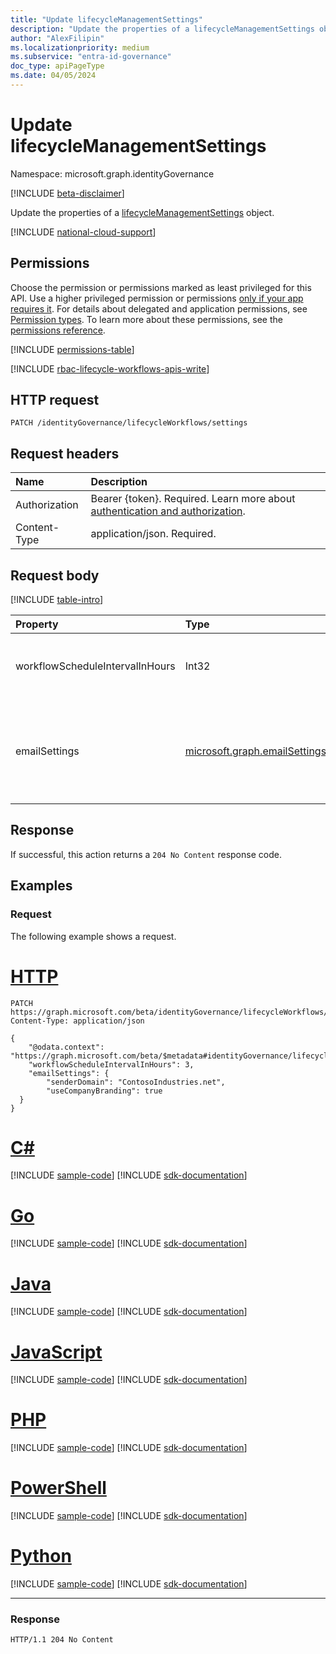 ```yaml
---
title: "Update lifecycleManagementSettings"
description: "Update the properties of a lifecycleManagementSettings object."
author: "AlexFilipin"
ms.localizationpriority: medium
ms.subservice: "entra-id-governance"
doc_type: apiPageType
ms.date: 04/05/2024
---
```


# Update lifecycleManagementSettings

Namespace: microsoft.graph.identityGovernance

[!INCLUDE [beta-disclaimer](../../includes/beta-disclaimer.md)]

Update the properties of a [lifecycleManagementSettings](../resources/identitygovernance-lifecyclemanagementsettings.md) object.

[!INCLUDE [national-cloud-support](../../includes/all-clouds.md)]

## Permissions

Choose the permission or permissions marked as least privileged for this API. Use a higher privileged permission or permissions [only if your app requires it](/graph/permissions-overview#best-practices-for-using-microsoft-graph-permissions). For details about delegated and application permissions, see [Permission types](/graph/permissions-overview#permission-types). To learn more about these permissions, see the [permissions reference](/graph/permissions-reference).

<!-- { "blockType": "permissions", "name": "identitygovernance_lifecyclemanagementsettings_update" } -->
[!INCLUDE [permissions-table](../includes/permissions/identitygovernance-lifecyclemanagementsettings-update-permissions.md)]

[!INCLUDE [rbac-lifecycle-workflows-apis-write](../includes/rbac-for-apis/rbac-lifecycle-workflows-apis-write.md)]

## HTTP request

<!-- {
  "blockType": "ignored"
}
-->
``` http
PATCH /identityGovernance/lifecycleWorkflows/settings
```

## Request headers

|Name|Description|
|:---|:---|
|Authorization|Bearer {token}. Required. Learn more about [authentication and authorization](/graph/auth/auth-concepts).|
|Content-Type|application/json. Required.|

## Request body

[!INCLUDE [table-intro](../../includes/update-property-table-intro.md)]

|Property|Type|Description|
|:---|:---|:---|
|workflowScheduleIntervalInHours|Int32|The workflow schedule interval. Required.|
|emailSettings|[microsoft.graph.emailSettings](../resources/emailsettings.md)|The settings for emails sent from email-specific tasks within a workflow. Required.|

## Response

If successful, this action returns a `204 No Content` response code.

## Examples

### Request

The following example shows a request.

# [HTTP](#tab/http)
<!-- {
  "blockType": "request",
  "name": "lifecycleworkflows_update_lifecyclemanagementsettings"
}
-->
``` http
PATCH https://graph.microsoft.com/beta/identityGovernance/lifecycleWorkflows/settings
Content-Type: application/json

{
    "@odata.context": "https://graph.microsoft.com/beta/$metadata#identityGovernance/lifecycleWorkflows/settings/$entity",
    "workflowScheduleIntervalInHours": 3,
    "emailSettings": {
        "senderDomain": "ContosoIndustries.net",
        "useCompanyBranding": true
  }
}
```

# [C#](#tab/csharp)
[!INCLUDE [sample-code](../includes/snippets/csharp/lifecycleworkflows-update-lifecyclemanagementsettings-csharp-snippets.md)]
[!INCLUDE [sdk-documentation](../includes/snippets/snippets-sdk-documentation-link.md)]

# [Go](#tab/go)
[!INCLUDE [sample-code](../includes/snippets/go/lifecycleworkflows-update-lifecyclemanagementsettings-go-snippets.md)]
[!INCLUDE [sdk-documentation](../includes/snippets/snippets-sdk-documentation-link.md)]

# [Java](#tab/java)
[!INCLUDE [sample-code](../includes/snippets/java/lifecycleworkflows-update-lifecyclemanagementsettings-java-snippets.md)]
[!INCLUDE [sdk-documentation](../includes/snippets/snippets-sdk-documentation-link.md)]

# [JavaScript](#tab/javascript)
[!INCLUDE [sample-code](../includes/snippets/javascript/lifecycleworkflows-update-lifecyclemanagementsettings-javascript-snippets.md)]
[!INCLUDE [sdk-documentation](../includes/snippets/snippets-sdk-documentation-link.md)]

# [PHP](#tab/php)
[!INCLUDE [sample-code](../includes/snippets/php/lifecycleworkflows-update-lifecyclemanagementsettings-php-snippets.md)]
[!INCLUDE [sdk-documentation](../includes/snippets/snippets-sdk-documentation-link.md)]

# [PowerShell](#tab/powershell)
[!INCLUDE [sample-code](../includes/snippets/powershell/lifecycleworkflows-update-lifecyclemanagementsettings-powershell-snippets.md)]
[!INCLUDE [sdk-documentation](../includes/snippets/snippets-sdk-documentation-link.md)]

# [Python](#tab/python)
[!INCLUDE [sample-code](../includes/snippets/python/lifecycleworkflows-update-lifecyclemanagementsettings-python-snippets.md)]
[!INCLUDE [sdk-documentation](../includes/snippets/snippets-sdk-documentation-link.md)]

---

### Response
<!-- {
  "blockType": "response",
  "truncated": true
}
-->
``` http
HTTP/1.1 204 No Content
```
